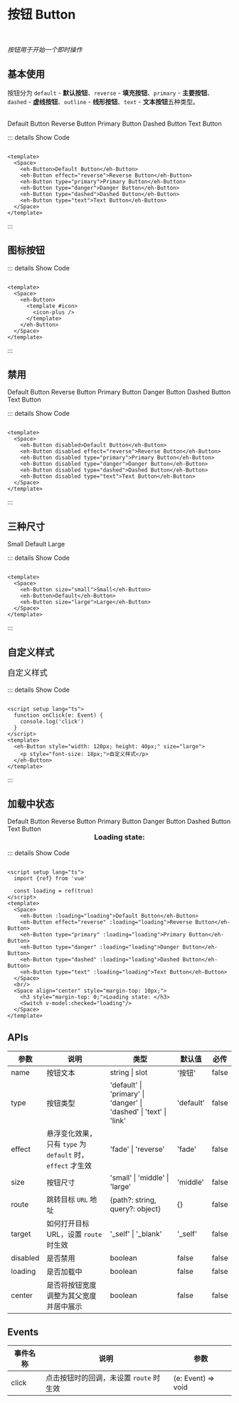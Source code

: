 # 按钮 Button<BackTop />

<br/>

*按钮用于开始一个即时操作*

<script setup lang="ts">
import { ref } from 'vue'
const loading = ref(false)
</script>

## 基本使用

按钮分为 `default` - **默认按钮**、`reverse` - **填充按钮**、`primary` - **主要按钮**、`dashed` - **虚线按钮**、`outline` -
**线形按钮**、`text` - **文本按钮**五种类型。

<br/>

<Space>
  <eh-Button>Default Button</eh-Button>
  <eh-Button effect="reverse">Reverse Button</eh-Button>
  <eh-Button type="primary">Primary Button</eh-Button>
  <eh-Button type="dashed">Dashed Button</eh-Button>
  <eh-Button type="text">Text Button</eh-Button>
</Space>

::: details Show Code

```vue

<template>
  <Space>
    <eh-Button>Default Button</eh-Button>
    <eh-Button effect="reverse">Reverse Button</eh-Button>
    <eh-Button type="primary">Primary Button</eh-Button>
    <eh-Button type="danger">Danger Button</eh-Button>
    <eh-Button type="dashed">Dashed Button</eh-Button>
    <eh-Button type="text">Text Button</eh-Button>
  </Space>
</template>
```

:::

## 图标按钮

<Space>
  <eh-Button>
    <template #icon>
      <icon-plus />
    </template>
  </eh-Button>
</Space>

::: details Show Code

```vue

<template>
  <Space>
    <eh-Button>
      <template #icon>
        <icon-plus />
      </template>
    </eh-Button>
  </Space>
</template>
```

:::

## 禁用

<Space>
  <eh-Button disabled>Default Button</eh-Button>
  <eh-Button disabled effect="reverse">Reverse Button</eh-Button>
  <eh-Button disabled type="primary">Primary Button</eh-Button>
  <eh-Button disabled type="danger">Danger Button</eh-Button>
  <eh-Button disabled type="dashed">Dashed Button</eh-Button>
  <eh-Button disabled type="text">Text Button</eh-Button>
</Space>

::: details Show Code

```vue

<template>
  <Space>
    <eh-Button disabled>Default Button</eh-Button>
    <eh-Button disabled effect="reverse">Reverse Button</eh-Button>
    <eh-Button disabled type="primary">Primary Button</eh-Button>
    <eh-Button disabled type="danger">Danger Button</eh-Button>
    <eh-Button disabled type="dashed">Dashed Button</eh-Button>
    <eh-Button disabled type="text">Text Button</eh-Button>
  </Space>
</template>
```

:::

## 三种尺寸

<Space>
  <eh-Button size="small">Small</eh-Button>
  <eh-Button>Default</eh-Button>
  <eh-Button size="large">Large</eh-Button>
</Space>

::: details Show Code

```vue

<template>
  <Space>
    <eh-Button size="small">Small</eh-Button>
    <eh-Button>Default</eh-Button>
    <eh-Button size="large">Large</eh-Button>
  </Space>
</template>
```

:::

## 自定义样式

<eh-Button style="width: 120px; height: 40px;" size="large">
  <p style="font-size: 18px;">自定义样式</p>
</eh-Button>

::: details Show Code

```vue

<script setup lang="ts">
  function onClick(e: Event) {
    console.log('click')
  }
</script>
<template>
  <eh-Button style="width: 120px; height: 40px;" size="large">
    <p style="font-size: 18px;">自定义样式</p>
  </eh-Button>
</template>
```

:::

## 加载中状态

<Space>
  <eh-Button :loading="loading">Default Button</eh-Button>
  <eh-Button effect="reverse" :loading="loading">Reverse Button</eh-Button>
  <eh-Button type="primary" :loading="loading">Primary Button</eh-Button>
  <eh-Button type="danger" :loading="loading">Danger Button</eh-Button>
  <eh-Button type="dashed" :loading="loading">Dashed Button</eh-Button>
  <eh-Button type="text" :loading="loading">Text Button</eh-Button>
</Space>
<br/>
<Space align="center" style="margin-top: 10px;">
  <h3 style="margin-top: 0;">Loading state: </h3>
  <Switch v-model:checked="loading" />
</Space>

::: details Show Code

```vue

<script setup lang="ts">
  import {ref} from 'vue'

  const loading = ref(true)
</script>
<template>
  <Space>
    <eh-Button :loading="loading">Default Button</eh-Button>
    <eh-Button effect="reverse" :loading="loading">Reverse Button</eh-Button>
    <eh-Button type="primary" :loading="loading">Primary Button</eh-Button>
    <eh-Button type="danger" :loading="loading">Danger Button</eh-Button>
    <eh-Button type="dashed" :loading="loading">Dashed Button</eh-Button>
    <eh-Button type="text" :loading="loading">Text Button</eh-Button>
  </Space>
  <br/>
  <Space align="center" style="margin-top: 10px;">
    <h3 style="margin-top: 0;">Loading state: </h3>
    <Switch v-model:checked="loading"/>
  </Space>
</template>
```

## APIs

 参数       | 说明                                          | 类型                                                                                     | 默认值       | 必传    
----------|---------------------------------------------|----------------------------------------------------------------------------------------|-----------|-------
 name     | 按钮文本                                        | string &#124; slot                                                                     | '按钮'      | false 
 type     | 按钮类型                                        | 'default' &#124; 'primary' &#124; 'danger' &#124; 'dashed' &#124; 'text' &#124; 'link' | 'default' | false 
 effect   | 悬浮变化效果，只有 `type` 为 `default` 时，`effect` 才生效 | 'fade' &#124; 'reverse'                                                                | 'fade'    | false 
 size     | 按钮尺寸                                        | 'small' &#124; 'middle' &#124; 'large'                                                 | 'middle'  | false 
 route    | 跳转目标 `URL` 地址                               | {path?: string&#44; query?: object}                                                    | {}        | false 
 target   | 如何打开目标URL，设置 `route` 时生效                    | '_self' &#124; '_blank'                                                                | '_self'   | false 
 disabled | 是否禁用                                        | boolean                                                                                | false     | false 
 loading  | 是否加载中                                       | boolean                                                                                | false     | false 
 center   | 是否将按钮宽度调整为其父宽度并居中展示                         | boolean                                                                                | false     | false 

## Events

 事件名称  | 说明                       | 参数                 
-------|--------------------------|--------------------
 click | 点击按钮时的回调，未设置 `route` 时生效 | (e: Event) => void 
